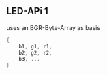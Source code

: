 LED-APi 1
---------

uses an BGR-Byte-Array as basis
```c
{
    b1, g1, r1, 
    b2, g2, r2, 
    b3, ...
}
```